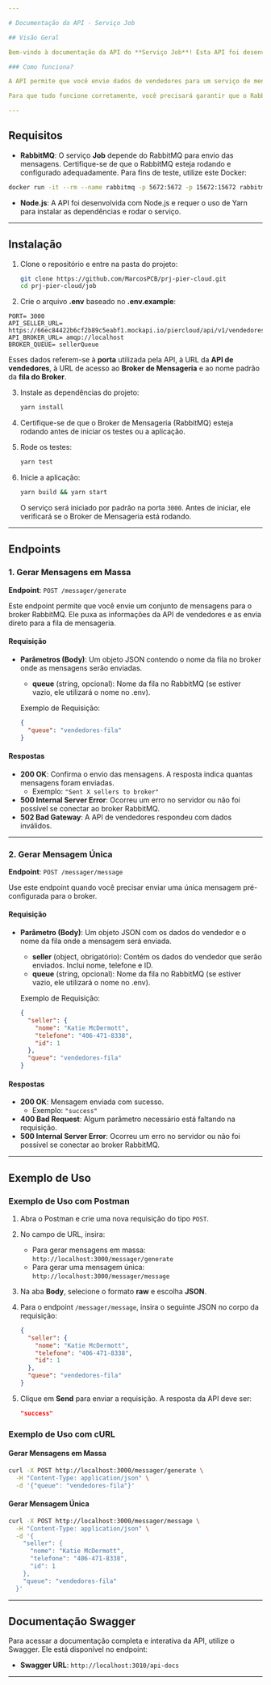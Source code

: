 ```yaml
---

# Documentação da API - Serviço Job

## Visão Geral

Bem-vindo à documentação da API do **Serviço Job**! Esta API foi desenvolvida para o envio de mensagens para um **broker de mensageria** (RabbitMQ) com informações de vendedores. A API fornece dois endpoints principais - um para o envio de várias mensagens e outro para o envio de uma única mensagem.

### Como funciona?

A API permite que você envie dados de vendedores para um serviço de mensageria, que por sua vez envia essas mensagens para uma outra API que consumirá esses dados. As informações do vendedor, como nome, telefone e ID, são provenientes de uma API externa ou são enviadas em formato JSON para serem colocadas na fila do broker.

Para que tudo funcione corretamente, você precisará garantir que o RabbitMQ esteja configurado e rodando no ambiente.

---
```


## Requisitos

- **RabbitMQ**: O serviço **Job** depende do RabbitMQ para envio das mensagens. Certifique-se de que o RabbitMQ esteja rodando e configurado adequadamente. Para fins de teste, utilize este Docker:
```bash
docker run -it --rm --name rabbitmq -p 5672:5672 -p 15672:15672 rabbitmq:4.0-management
```
- **Node.js**: A API foi desenvolvida com Node.js e requer o uso de Yarn para instalar as dependências e rodar o serviço.

---

## Instalação

1. Clone o repositório e entre na pasta do projeto:

   ```bash
   git clone https://github.com/MarcosPCB/prj-pier-cloud.git
   cd prj-pier-cloud/job
   ```

2. Crie o arquivo **.env** baseado no **.env.example**:

```.env
PORT= 3000
API_SELLER_URL= https://66ec84422b6cf2b89c5eabf1.mockapi.io/piercloud/api/v1/vendedores
API_BROKER_URL= amqp://localhost
BROKER_QUEUE= sellerQueue
```

Esses dados referem-se à **porta** utilizada pela API, à URL da **API de vendedores**, à URL de acesso ao **Broker de Mensageria** e ao nome padrão da **fila do Broker**.

3. Instale as dependências do projeto:

   ```bash
   yarn install
   ```

4. Certifique-se de que o Broker de Mensageria (RabbitMQ) esteja rodando antes de iniciar os testes ou a aplicação.

5. Rode os testes:

   ```bash
   yarn test
   ```

6. Inicie a aplicação:

   ```bash
   yarn build && yarn start
   ```

   O serviço será iniciado por padrão na porta `3000`. Antes de iniciar, ele verificará se o Broker de Mensageria está rodando.

---

## Endpoints

### 1. Gerar Mensagens em Massa

**Endpoint**: `POST /messager/generate`

Este endpoint permite que você envie um conjunto de mensagens para o broker RabbitMQ. Ele puxa as informações da API de vendedores e as envia direto para a fila de mensageria.

#### Requisição

- **Parâmetros (Body)**: Um objeto JSON contendo o nome da fila no broker onde as mensagens serão enviadas.
  - **queue** (string, opcional): Nome da fila no RabbitMQ (se estiver vazio, ele utilizará o nome no .env).

  Exemplo de Requisição:
  ```json
  {
    "queue": "vendedores-fila"
  }
  ```

#### Respostas

- **200 OK**: Confirma o envio das mensagens. A resposta indica quantas mensagens foram enviadas.
  - Exemplo: `"Sent X sellers to broker"`
- **500 Internal Server Error**: Ocorreu um erro no servidor ou não foi possível se conectar ao broker RabbitMQ.
- **502 Bad Gateway**: A API de vendedores respondeu com dados inválidos.

---

### 2. Gerar Mensagem Única

**Endpoint**: `POST /messager/message`

Use este endpoint quando você precisar enviar uma única mensagem pré-configurada para o broker.

#### Requisição

- **Parâmetro (Body)**: Um objeto JSON com os dados do vendedor e o nome da fila onde a mensagem será enviada.
  - **seller** (object, obrigatório): Contém os dados do vendedor que serão enviados. Inclui nome, telefone e ID.
  - **queue** (string, opcional): Nome da fila no RabbitMQ (se estiver vazio, ele utilizará o nome no .env).

  Exemplo de Requisição:
  ```json
  {
    "seller": {
      "nome": "Katie McDermott",
      "telefone": "406-471-8338",
      "id": 1
    },
    "queue": "vendedores-fila"
  }
  ```

#### Respostas

- **200 OK**: Mensagem enviada com sucesso.
  - Exemplo: `"success"`
- **400 Bad Request**: Algum parâmetro necessário está faltando na requisição.
- **500 Internal Server Error**: Ocorreu um erro no servidor ou não foi possível se conectar ao broker RabbitMQ.

---

## Exemplo de Uso

### Exemplo de Uso com Postman

1. Abra o Postman e crie uma nova requisição do tipo `POST`.
2. No campo de URL, insira:
   
   - Para gerar mensagens em massa: `http://localhost:3000/messager/generate`
   - Para gerar uma mensagem única: `http://localhost:3000/messager/message`
   
3. Na aba **Body**, selecione o formato **raw** e escolha **JSON**.

4. Para o endpoint `/messager/message`, insira o seguinte JSON no corpo da requisição:
   ```json
   {
     "seller": {
       "nome": "Katie McDermott",
       "telefone": "406-471-8338",
       "id": 1
     },
     "queue": "vendedores-fila"
   }
   ```

5. Clique em **Send** para enviar a requisição. A resposta da API deve ser:
   ```json
   "success"
   ```

### Exemplo de Uso com cURL

#### Gerar Mensagens em Massa

```bash
curl -X POST http://localhost:3000/messager/generate \
  -H "Content-Type: application/json" \
  -d '{"queue": "vendedores-fila"}'
```

#### Gerar Mensagem Única

```bash
curl -X POST http://localhost:3000/messager/message \
  -H "Content-Type: application/json" \
  -d '{
    "seller": {
      "nome": "Katie McDermott",
      "telefone": "406-471-8338",
      "id": 1
    },
    "queue": "vendedores-fila"
  }'
```

---

## Documentação Swagger

Para acessar a documentação completa e interativa da API, utilize o Swagger. Ele está disponível no endpoint:

- **Swagger URL**: `http://localhost:3010/api-docs`

---